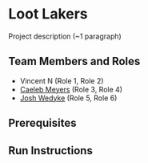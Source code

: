 # Loot Lakers

Project description (~1 paragraph)

## Team Members and Roles

* Vincent N (Role 1, Role 2)
* [Caeleb Meyers](https://github.com/C-Stryke/CIS350-HW2-Meyers) (Role 3, Role 4)
* [Josh Wedyke](https://github.com/wedykej/CIS350-HW2-Wedyke) (Role 5, Role 6)

## Prerequisites

## Run Instructions
